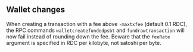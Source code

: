 Wallet changes
--------------
When creating a transaction with a fee above `-maxtxfee` (default 0.1 RDC),
the RPC commands `walletcreatefundedpsbt` and  `fundrawtransaction` will now fail
instead of rounding down the fee. Beware that the `feeRate` argument is specified
in RDC per kilobyte, not satoshi per byte.
